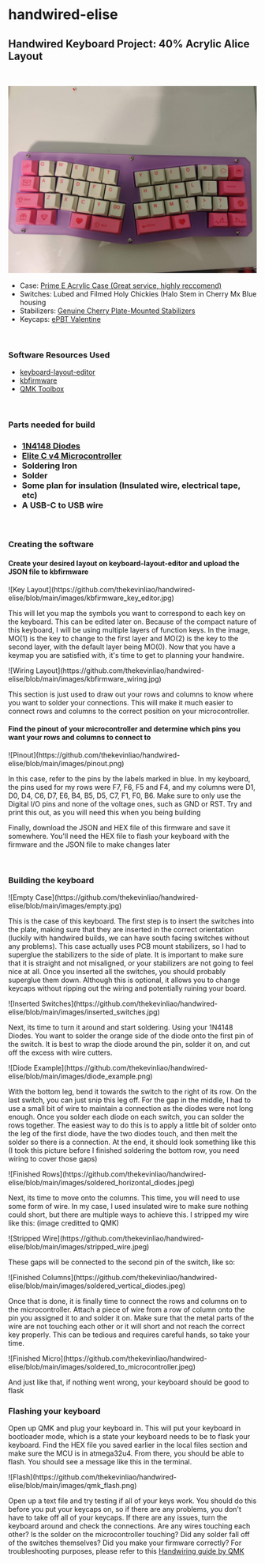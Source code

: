 # handwired-elise

<h2> Handwired Keyboard Project: 40% Acrylic Alice Layout </h2>
<br />

 ![Finished Keyboard](https://github.com/thekevinliao/handwired-elise/blob/main/images/finished_board.jpeg)

 <ul>
    <li>Case: <a href="https://www.etsy.com/listing/689561858/prime-e-acrylic-case?ref=shop_home_active_12&crt=1&variation0=1080073886&variation1=1553392155">Prime E Acrylic Case (Great service, highly reccomend)</a></li>
    <li>Switches: Lubed and Filmed Holy Chickies (Halo Stem in Cherry Mx Blue housing</li>
    <li>Stabilizers: <a href="https://flashquark.com/product/genuine-cherry-plate-mounted-stabilizers/">Genuine Cherry Plate-Mounted Stabilizers</a>
    <li>Keycaps: <a href = "https://www.originativeco.com/products/pbt-valentine">ePBT Valentine</a></li>
 </ul>

 <br />


<h3>Software Resources Used</h3>
<ul>
    <li><a href = "http://www.keyboard-layout-editor.com/">keyboard-layout-editor</a></li>
    <li><a href = "https://kbfirmware.com/">kbfirmware</a></li>
    <li><a href = "https://github.com/qmk/qmk_toolbox">QMK Toolbox</a></li>
</ul>

<br />

<h3>Parts needed for build<h3>
<ul>
    <li><a href = "https://flashquark.com/product/1n4148-diodes/">1N4148 Diodes</a></li>
    <li><a href = "https://keeb.io/products/elite-c-low-profile-version-usb-c-pro-micro-replacement-atmega32u4">Elite C v4 Microcontroller</a></li>
    <li>Soldering Iron</li>
    <li>Solder</li>
    <li>Some plan for insulation (Insulated wire, electrical tape, etc)</li>
    <li>A USB-C to USB wire</li>
</ul>

<br />

<h3>Creating the software</h3>
<h4>Create your desired layout on keyboard-layout-editor and upload the JSON file to kbfirmware</h4>
 ![Key Layout](https://github.com/thekevinliao/handwired-elise/blob/main/images/kbfirmware_key_editor.jpg)
<p>This will let you map the symbols you want to correspond to each key on the keyboard. This can be edited later on. Because of the compact nature of this keyboard,
I will be using multiple layers of function keys. In the image, MO(1) is the key to change to the first layer and MO(2) is the key to the second layer, with the default layer
being MO(0). Now that you have a keymap you are satisfied with, it's time to get to planning your handwire. </p>
![Wiring Layout](https://github.com/thekevinliao/handwired-elise/blob/main/images/kbfirmware_wiring.jpg)
<p>This section is just used to draw out your rows and columns to know where you want to solder your connections. This will make it much easier to connect rows and columns to the correct
position on your microcontroller.</p>

<h4>Find the pinout of your microcontroller and determine which pins you want your rows and columns to connect to</h4>
![Pinout](https://github.com/thekevinliao/handwired-elise/blob/main/images/pinout.png)
<p>In this case, refer to the pins by the labels marked in blue. In my keyboard, the pins used for my rows were F7, F6, F5 and F4, and my columns were 
D1, D0, D4, C6, D7, E6, B4, B5, D5, C7, F1, F0, B6. Make sure to only use the Digital I/O pins and none of the voltage ones, such as GND or RST. Try and print this out, as you will need this when you being building</p>
<p>Finally, download the JSON and HEX file of this firmware and save it somewhere. You'll need the HEX file to flash your keyboard with the firmware and the JSON file to make changes later</p>

<br />

<h3>Building the keyboard</h3>
![Empty Case](https://github.com/thekevinliao/handwired-elise/blob/main/images/empty.jpg)
<p>This is the case of this keyboard. The first step is to insert the switches into the plate, making sure that they are inserted in the correct orientation (luckily with handwired builds, we can have south facing switches without any problems). This case actually uses PCB mount stabilizers, so I had to superglue the stabilizers to the side of plate. It is important to make sure that it is straight and not misaligned, or your stabilizers are not going to feel nice at all. Once you inserted all the switches, you should probably superglue them down. Although this is optional, it allows you to change keycaps without ripping out the wiring and potentially ruining your board.</p>
![Inserted Switches](https://github.com/thekevinliao/handwired-elise/blob/main/images/inserted_switches.jpg)
<p>Next, its time to turn it around and start soldering. Using your 1N4148 Diodes. You want to solder the orange side of the diode onto the first pin of the switch. It is best to wrap the diode around the pin, solder it on, and cut off the excess with wire cutters.</p>
![Diode Example](https://github.com/thekevinliao/handwired-elise/blob/main/images/diode_example.png)
<p>With the bottom leg, bend it towards the switch to the right of its row. On the last switch, you can just snip this leg off. For the gap in the middle, I had to use a small bit of wire to maintain a connection as the diodes were not long enough. Once you solder each diode on each switch, you can solder the rows together. The easiest way to do this is to apply a little bit of solder onto the leg of the first diode, have the two diodes touch, and then melt the solder so there is a connection. At the end, it should look something like this (I took this picture before I finished soldering the bottom row, you need wiring to cover those gaps)</p>
![Finished Rows](https://github.com/thekevinliao/handwired-elise/blob/main/images/soldered_horizontal_diodes.jpeg)
<p>Next, its time to move onto the columns. This time, you will need to use some form of wire. In my case, I used insulated wire to make sure nothing could short, but there are multiple ways to achieve this. I stripped my wire like this: (image creditted to QMK)</p>
![Stripped Wire](https://github.com/thekevinliao/handwired-elise/blob/main/images/stripped_wire.jpeg)
<p>These gaps will be connected to the second pin of the switch, like so: </p>
![Finished Columns](https://github.com/thekevinliao/handwired-elise/blob/main/images/soldered_vertical_diodes.jpeg)
<p>Once that is done, it is finally time to connect the rows and columns on to the microcontroller. Attach a piece of wire from a row of column onto the pin you assigned it to and solder it on. Make sure that the metal parts of the wire are not touching each other or it will short and not reach the correct key properly. This can be tedious and requires careful hands, so take your time.</p>
![Finished Micro](https://github.com/thekevinliao/handwired-elise/blob/main/images/soldered_to_microcontroller.jpeg)
<p>And just like that, if nothing went wrong, your keyboard should be good to flask</p>

<h3>Flashing your keyboard</h3>
<p>Open up QMK and plug your keyboard in. This will put your keyboard in bootloader mode, which is a state your keyboard needs to be to flask your keyboard. Find the HEX file you saved earlier in the local files section and make sure the MCU is in atmega32u4. From there, you should be able to flash. You should see a message like this in the terminal.</p>
![Flash](https://github.com/thekevinliao/handwired-elise/blob/main/images/qmk_flash.png)

</p>Open up a text file and try testing if all of your keys work. You should do this before you put your keycaps on, so if there are any problems, you don't have to take off all of your keycaps. If there are any issues, turn the keyboard around and check the connections. Are any wires touching each other? Is the solder on the microcontroller touching? Did any solder fall off of the switches themselves? Did you make your firmware correctly? For troubleshooting purposes, please refer to this <a href="https://beta.docs.qmk.fm/using-qmk/guides/keyboard-building/hand_wire">Handwiring guide by QMK</a></p>
